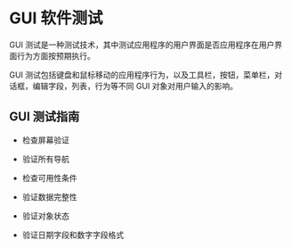 # GUI 软件测试

GUI 测试是一种测试技术，其中测试应用程序的用户界面是否应用程序在用户界面行为方面按预期执行。

GUI 测试包括键盘和鼠标移动的应用程序行为，以及工具栏，按钮，菜单栏，对话框，编辑字段，列表，行为等不同 GUI 对象对用户输入的影响。

## GUI 测试指南

* 检查屏幕验证

* 验证所有导航

* 检查可用性条件

* 验证数据完整性

* 验证对象状态

* 验证日期字段和数字字段格式
